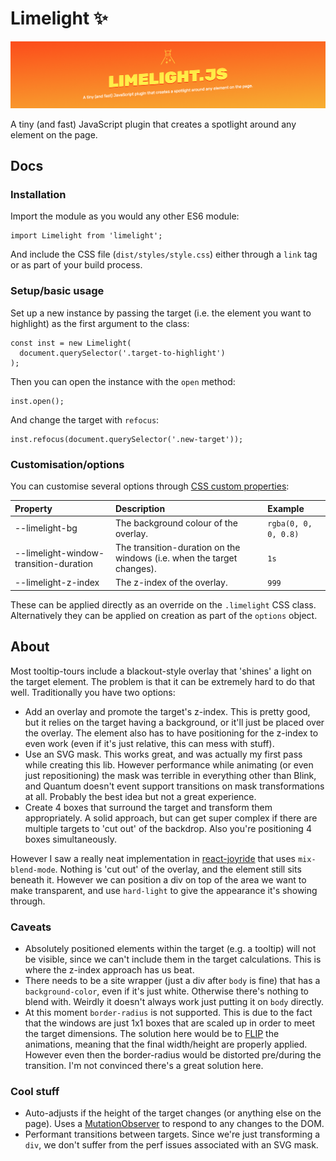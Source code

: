 # Limelight ✨

![Banner image](demo/img/gh-banner.png)

A tiny (and fast) JavaScript plugin that creates a spotlight around any element on the page.

## Docs

### Installation

Import the module as you would any other ES6 module:

	import Limelight from 'limelight';

And include the CSS file (`dist/styles/style.css`) either through a `link` tag or as part of your build process.

### Setup/basic usage

Set up a new instance by passing the target (i.e. the element you want to highlight) as the first argument to the class:

	const inst = new Limelight(
	  document.querySelector('.target-to-highlight')
	);

Then you can open the instance with the `open` method:

	inst.open();

And change the target with `refocus`:

	inst.refocus(document.querySelector('.new-target'));

### Customisation/options

You can customise several options through [CSS custom properties](https://developer.mozilla.org/en-US/docs/Web/CSS/--*):

| Property | Description | Example |
|:--|:--|:--|
| --limelight-bg | The background colour of the overlay. | `rgba(0, 0, 0, 0.8)` |
| --limelight-window-transition-duration | The transition-duration on the windows (i.e. when the target changes). | `1s` |
| --limelight-z-index | The z-index of the overlay. | `999` |

These can be applied directly as an override on the `.limelight` CSS class. Alternatively they can be applied on creation as part of the `options` object.

## About

Most tooltip-tours include a blackout-style overlay that 'shines' a light on the target element. The problem is that it can be extremely hard to do that well. Traditionally you have two options:

- Add an overlay and promote the target's z-index. This is pretty good, but it relies on the target having a background, or it'll just be placed over the overlay. The element also has to have positioning for the z-index to even work (even if it's just relative, this can mess with stuff).
- Use an SVG mask. This works great, and was actually my first pass while creating this lib. However performance while animating (or even just repositioning) the mask was terrible in everything other than Blink, and Quantum doesn't event support transitions on mask transformations at all. Probably the best idea but not a great experience.
- Create 4 boxes that surround the target and transform them appropriately. A solid approach, but can get super complex if there are multiple targets to 'cut out' of the backdrop. Also you're positioning 4 boxes simultaneously.

However I saw a really neat implementation in [react-joyride](https://github.com/gilbarbara/react-joyride) that uses `mix-blend-mode`. Nothing is 'cut out' of the overlay, and the element still sits beneath it. However we can position a div on top of the area we want to make transparent, and use `hard-light` to give the appearance it's showing through.

### Caveats

- Absolutely positioned elements within the target (e.g. a tooltip) will not be visible, since we can't include them in the target calculations. This is where the z-index approach has us beat.
- There needs to be a site wrapper (just a div after `body` is fine) that has a `background-color`, even if it's just white. Otherwise there's nothing to blend with. Weirdly it doesn't always work just putting it on `body` directly.
- At this moment `border-radius` is not supported. This is due to the fact that the windows are just 1x1 boxes that are scaled up in order to meet the target dimensions. The solution here would be to [FLIP](https://aerotwist.com/blog/flip-your-animations/) the animations, meaning that the final width/height are properly applied. However even then the border-radius would be distorted pre/during the transition. I'm not convinced there's a great solution here.

### Cool stuff

- Auto-adjusts if the height of the target changes (or anything else on the page). Uses a [MutationObserver](https://developer.mozilla.org/en-US/docs/Web/API/MutationObserver) to respond to any changes to the DOM.
- Performant transitions between targets. Since we're just transforming a `div`, we don't suffer from the perf issues associated with an SVG mask.
